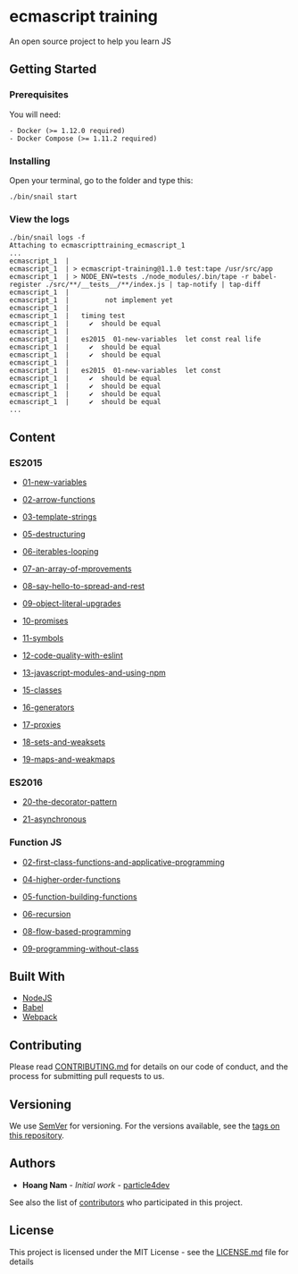 # ecmascript training

An open source project to help you learn JS

## Getting Started

### Prerequisites

You will need:

```
- Docker (>= 1.12.0 required)
- Docker Compose (>= 1.11.2 required)
```

### Installing

Open your terminal, go to the folder and type this:

```
./bin/snail start
```

### View the logs

```
./bin/snail logs -f
Attaching to ecmascripttraining_ecmascript_1
...
ecmascript_1  |
ecmascript_1  | > ecmascript-training@1.1.0 test:tape /usr/src/app
ecmascript_1  | > NODE_ENV=tests ./node_modules/.bin/tape -r babel-register ./src/**/__tests__/**/index.js | tap-notify | tap-diff
ecmascript_1  |
ecmascript_1  |         not implement yet
ecmascript_1  |
ecmascript_1  |   timing test
ecmascript_1  |     ✔  should be equal
ecmascript_1  |
ecmascript_1  |   es2015  01-new-variables  let const real life
ecmascript_1  |     ✔  should be equal
ecmascript_1  |     ✔  should be equal
ecmascript_1  |
ecmascript_1  |   es2015  01-new-variables  let const
ecmascript_1  |     ✔  should be equal
ecmascript_1  |     ✔  should be equal
ecmascript_1  |     ✔  should be equal
ecmascript_1  |     ✔  should be equal
...
```

## Content

### ES2015

 - [01-new-variables](https://github.com/university-of-ant-solutions/ecmascript-training/tree/master/source/src/es2015/01-new-variables/__tests__)

 - [02-arrow-functions](https://github.com/university-of-ant-solutions/ecmascript-training/tree/master/source/src/es2015/02-arrow-functions/__tests__)

 - [03-template-strings](https://github.com/university-of-ant-solutions/ecmascript-training/tree/master/source/src/es2015/03-template-strings/__tests__)

 - [05-destructuring](https://github.com/university-of-ant-solutions/ecmascript-training/tree/master/source/src/es2015/05-destructuring/__tests__)

 - [06-iterables-looping](https://github.com/university-of-ant-solutions/ecmascript-training/tree/master/source/src/es2015/06-iterables-looping/__tests__)

 - [07-an-array-of-mprovements](https://github.com/university-of-ant-solutions/ecmascript-training/tree/master/source/src/es2015/07-an-array-of-mprovements/__tests__)

 - [08-say-hello-to-spread-and-rest](https://github.com/university-of-ant-solutions/ecmascript-training/tree/master/source/src/es2015/08-say-hello-to-spread-and-rest/__tests__)

 - [09-object-literal-upgrades](https://github.com/university-of-ant-solutions/ecmascript-training/tree/master/source/src/es2015/09-object-literal-upgrades/__tests__)

 - [10-promises](https://github.com/university-of-ant-solutions/ecmascript-training/tree/master/source/src/es2015/10-promises/__tests__)

 - [11-symbols](https://github.com/university-of-ant-solutions/ecmascript-training/tree/master/source/src/es2015/11-symbols/__tests__)

 - [12-code-quality-with-eslint](https://github.com/university-of-ant-solutions/ecmascript-training/tree/master/source/src/es2015/12-code-quality-with-eslint/__tests__)

 - [13-javascript-modules-and-using-npm](https://github.com/university-of-ant-solutions/ecmascript-training/tree/master/source/src/es2015/13-javascript-modules-and-using-npm/__tests__)

 - [15-classes](https://github.com/university-of-ant-solutions/ecmascript-training/tree/master/source/src/es2015/15-classes/__tests__)

 - [16-generators](https://github.com/university-of-ant-solutions/ecmascript-training/tree/master/source/src/es2015/16-generators/__tests__)

 - [17-proxies](https://github.com/university-of-ant-solutions/ecmascript-training/tree/master/source/src/es2015/17-proxies/__tests__)

 - [18-sets-and-weaksets](https://github.com/university-of-ant-solutions/ecmascript-training/tree/master/source/src/es2015/18-sets-and-weaksets/__tests__)

 - [19-maps-and-weakmaps](https://github.com/university-of-ant-solutions/ecmascript-training/tree/master/source/src/es2015/19-maps-and-weakmaps/__tests__)

### ES2016

- [20-the-decorator-pattern](https://github.com/university-of-ant-solutions/ecmascript-training/tree/master/source/src/es2016/19-maps-and-weakmaps/__tests__)

- [21-asynchronous](https://github.com/university-of-ant-solutions/ecmascript-training/tree/master/source/src/es2016/21-asynchronous/__tests__)

### Function JS

- [02-first-class-functions-and-applicative-programming](https://github.com/university-of-ant-solutions/ecmascript-training/tree/master/source/src/function-js/02-first-class-functions-and-applicative-programming/__tests__)

- [04-higher-order-functions](https://github.com/university-of-ant-solutions/ecmascript-training/tree/master/source/src/function-js/04-higher-order-functions/__tests__)

- [05-function-building-functions](https://github.com/university-of-ant-solutions/ecmascript-training/tree/master/source/src/function-js/05-function-building-functions/__tests__)

- [06-recursion](https://github.com/university-of-ant-solutions/ecmascript-training/tree/master/source/src/function-js/06-recursion/__tests__)

- [08-flow-based-programming](https://github.com/university-of-ant-solutions/ecmascript-training/tree/master/source/src/function-js/08-flow-based-programming/__tests__)

- [09-programming-without-class](https://github.com/university-of-ant-solutions/ecmascript-training/tree/master/source/src/function-js/09-programming-without-class/__tests__)

## Built With

* [NodeJS](https://github.com/nodejs/node)
* [Babel](https://github.com/babel/babel)
* [Webpack](https://github.com/webpack)

## Contributing

Please read [CONTRIBUTING.md](https://github.com/university-of-ant-solutions/ecmascript-training/CONTRIBUTING.md) for details on our code of conduct, and the process for submitting pull requests to us.

## Versioning

We use [SemVer](http://semver.org/) for versioning. For the versions available, see the [tags on this repository](https://github.com/university-of-ant-solutions/ecmascript-training/tags).

## Authors

* **Hoang Nam** - *Initial work* - [particle4dev](https://github.com/particle4dev)

See also the list of [contributors](https://github.com/university-of-ant-solutions/ecmascript-training/AUTHORS) who participated in this project.

## License

This project is licensed under the MIT License - see the [LICENSE.md](LICENSE.md) file for details

